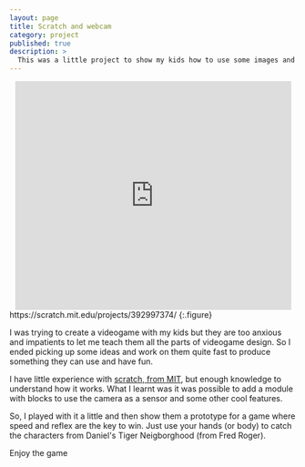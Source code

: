 ```yaml
---
layout: page
title: Scratch and webcam
category: project
published: true
description: >
  This was a little project to show my kids how to use some images and the webcam to create a videogame to spend the afternoon.
---
```



<center>
<iframe src="https://scratch.mit.edu/projects/392997374/embed" allowtransparency="true" width="485" height="402" frameborder="0" scrolling="no" allowfullscreen></iframe>
</center>
https://scratch.mit.edu/projects/392997374/
{:.figure}

I was trying to create a videogame with my kids but they are too anxious and impatients to let me teach them all the parts of videogame design.  So I ended picking up some ideas and work on them quite fast to produce something they can use and have fun.

I have little experience with [scratch, from MIT](https://scratch.mit.edu), but enough knowledge to understand how it works.  What I learnt was it was possible to add a module with blocks to use the camera as a sensor and some other cool features.

So, I played with it a little and then show them a prototype for a game where speed and reflex are the key to win.  Just use your hands (or body) to catch the characters from Daniel's Tiger Neigborghood (from Fred Roger).

Enjoy the game